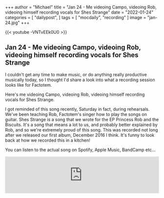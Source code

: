 +++
author = "Michael"
title = "Jan 24 - Me videoing Campo, videoing Rob, videoing himself recording vocals for Shes Strange"
date = "2022-01-24"
categories = [
  "dailypost",
]
tags = [
  "mocdaily",
  "recording"
]
image = "jan-24.jpg"
+++

{{< youtube -VNTvEEk0U0 >}}

## Jan 24 - Me videoing Campo, videoing Rob, videoing himself recording vocals for Shes Strange
I couldn't get any time to make music, or do anything really productive musically today, so I thought I'd share a look into what a recording session looks like for Factotem.

Here's me videoing Campo, videoing Rob, videoing himself recording vocals for Shes Strange.

I got reminded of this song recently, Saturday in fact, during rehearsals. We've been teaching Rob, Factotem's singer how to play the songs on guitar. Shes Strange is a song that we wrote for the EP Princess Rob and the Biscuits. It's a song that means a lot to us, and probably better explained by Rob, and so we're extremely proud of this song. This was recorded not long after we released our first album, December 2016 I think. It's funny to look back at how we recorded this in a kitchen!

You can listen to the actual song on Spotify, Apple Music, BandCamp etc...

<iframe style="border: 0; width: 100%; height: 120px;" src="https://bandcamp.com/EmbeddedPlayer/album=3097892535/size=large/bgcol=ffffff/linkcol=0687f5/tracklist=false/artwork=small/track=3574213613/transparent=true/" seamless><a href="https://factotem.bandcamp.com/album/princess-rob-the-biscuits">Princess Rob &amp; The Biscuits by Factotem</a></iframe>